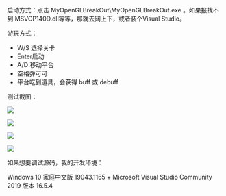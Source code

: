 启动方式：点击 MyOpenGLBreakOut\MyOpenGLBreakOut.exe 。如果报找不到 MSVCP140D.dll等等，那就去网上下，或者装个Visual Studio。

游玩方式：

- W/S 选择关卡
- Enter启动
- A/D 移动平台
- 空格弹可可
- 平台吃到道具，会获得 buff 或 debuff

测试截图：

![](https://files.catbox.moe/75hqvn.png)

![](https://files.catbox.moe/stv0mj.png)

![](https://files.catbox.moe/asnzsn.png)

![](https://files.catbox.moe/460lc4.png)

如果想要调试源码，我的开发环境：

Windows 10 家庭中文版 19043.1165 + Microsoft Visual Studio Community 2019 版本 16.5.4

